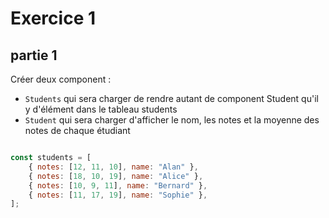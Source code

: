 # Exercice 1

## partie 1
 
Créer deux component : 
- `Students` qui sera charger de rendre autant de component Student qu'il y d'élément dans le tableau students
- `Student` qui sera charger d'afficher le nom, les notes et la moyenne des notes de chaque étudiant

````js

const students = [
    { notes: [12, 11, 10], name: "Alan" },
    { notes: [18, 10, 19], name: "Alice" },
    { notes: [10, 9, 11], name: "Bernard" },
    { notes: [11, 17, 19], name: "Sophie" },
];
````